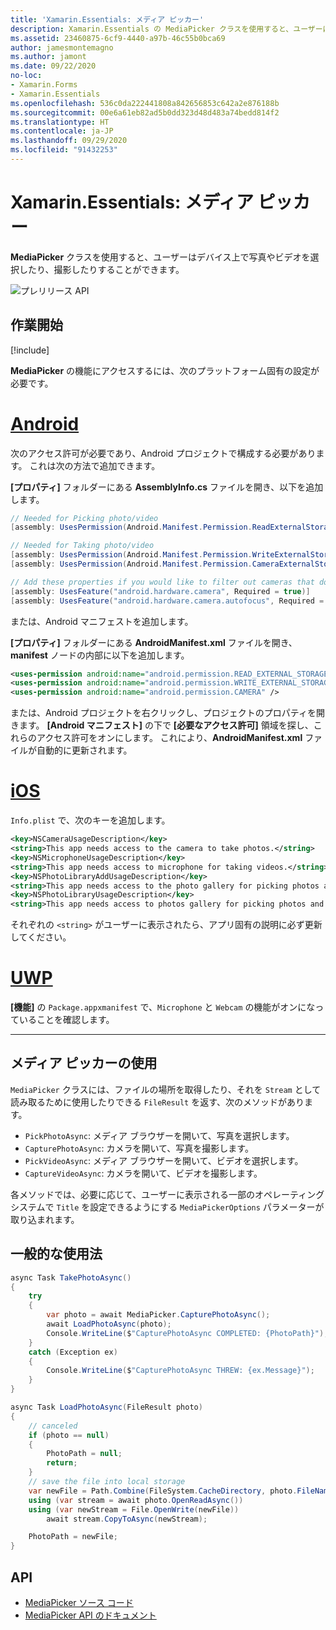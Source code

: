 ```yaml
---
title: 'Xamarin.Essentials: メディア ピッカー'
description: Xamarin.Essentials の MediaPicker クラスを使用すると、ユーザーはデバイス上で写真やビデオを選択したり、撮影したりすることができます。
ms.assetid: 23460875-6cf9-4440-a97b-46c55b0bca69
author: jamesmontemagno
ms.author: jamont
ms.date: 09/22/2020
no-loc:
- Xamarin.Forms
- Xamarin.Essentials
ms.openlocfilehash: 536c0da222441808a842656853c642a2e876188b
ms.sourcegitcommit: 00e6a61eb82ad5b0dd323d48d483a74bedd814f2
ms.translationtype: HT
ms.contentlocale: ja-JP
ms.lasthandoff: 09/29/2020
ms.locfileid: "91432253"
---
```

# <a name="no-locxamarinessentials-media-picker"></a>Xamarin.Essentials: メディア ピッカー

**MediaPicker** クラスを使用すると、ユーザーはデバイス上で写真やビデオを選択したり、撮影したりすることができます。

![プレリリース API](~/media/shared/preview.png)

## <a name="get-started"></a>作業開始

[!include[](~/essentials/includes/get-started.md)]

**MediaPicker** の機能にアクセスするには、次のプラットフォーム固有の設定が必要です。

# <a name="android"></a>[Android](#tab/android)

次のアクセス許可が必要であり、Android プロジェクトで構成する必要があります。 これは次の方法で追加できます。

**[プロパティ]** フォルダーにある **AssemblyInfo.cs** ファイルを開き、以下を追加します。

```csharp
// Needed for Picking photo/video
[assembly: UsesPermission(Android.Manifest.Permission.ReadExternalStorage)]

// Needed for Taking photo/video
[assembly: UsesPermission(Android.Manifest.Permission.WriteExternalStorage)]
[assembly: UsesPermission(Android.Manifest.Permission.CameraExternalStorage)]

// Add these properties if you would like to filter out cameras that do not have cameras or set to false to make them optional
[assembly: UsesFeature("android.hardware.camera", Required = true)]
[assembly: UsesFeature("android.hardware.camera.autofocus", Required = true)]
```

または、Android マニフェストを追加します。

**[プロパティ]** フォルダーにある **AndroidManifest.xml** ファイルを開き、**manifest** ノードの内部に以下を追加します。

```xml
<uses-permission android:name="android.permission.READ_EXTERNAL_STORAGE" />
<uses-permission android:name="android.permission.WRITE_EXTERNAL_STORAGE" />
<uses-permission android:name="android.permission.CAMERA" />
```

または、Android プロジェクトを右クリックし、プロジェクトのプロパティを開きます。 **[Android マニフェスト]** の下で **[必要なアクセス許可]** 領域を探し、これらのアクセス許可をオンにします。 これにより、**AndroidManifest.xml** ファイルが自動的に更新されます。

# <a name="ios"></a>[iOS](#tab/ios)

`Info.plist` で、次のキーを追加します。

```xml
<key>NSCameraUsageDescription</key>
<string>This app needs access to the camera to take photos.</string>
<key>NSMicrophoneUsageDescription</key>
<string>This app needs access to microphone for taking videos.</string>
<key>NSPhotoLibraryAddUsageDescription</key>
<string>This app needs access to the photo gallery for picking photos and videos.</string>
<key>NSPhotoLibraryUsageDescription</key>
<string>This app needs access to photos gallery for picking photos and videos.</string>
```

それぞれの `<string>` がユーザーに表示されたら、アプリ固有の説明に必ず更新してください。

# <a name="uwp"></a>[UWP](#tab/uwp)

**[機能]** の `Package.appxmanifest` で、`Microphone` と `Webcam` の機能がオンになっていることを確認します。

-----

## <a name="using-media-picker"></a>メディア ピッカーの使用

`MediaPicker` クラスには、ファイルの場所を取得したり、それを `Stream` として読み取るために使用したりできる `FileResult` を返す、次のメソッドがあります。

* `PickPhotoAsync`: メディア ブラウザーを開いて、写真を選択します。
* `CapturePhotoAsync`: カメラを開いて、写真を撮影します。
* `PickVideoAsync`: メディア ブラウザーを開いて、ビデオを選択します。
* `CaptureVideoAsync`: カメラを開いて、ビデオを撮影します。

各メソッドでは、必要に応じて、ユーザーに表示される一部のオペレーティング システムで `Title` を設定できるようにする `MediaPickerOptions` パラメーターが取り込まれます。

## <a name="general-usage"></a>一般的な使用法

```csharp
async Task TakePhotoAsync()
{
    try
    {
        var photo = await MediaPicker.CapturePhotoAsync();
        await LoadPhotoAsync(photo);
        Console.WriteLine($"CapturePhotoAsync COMPLETED: {PhotoPath}");
    }
    catch (Exception ex)
    {
        Console.WriteLine($"CapturePhotoAsync THREW: {ex.Message}");
    }
}

async Task LoadPhotoAsync(FileResult photo)
{
    // canceled
    if (photo == null)
    {
        PhotoPath = null;
        return;
    }
    // save the file into local storage
    var newFile = Path.Combine(FileSystem.CacheDirectory, photo.FileName);
    using (var stream = await photo.OpenReadAsync())
    using (var newStream = File.OpenWrite(newFile))
        await stream.CopyToAsync(newStream);

    PhotoPath = newFile;
}
```


## <a name="api"></a>API

- [MediaPicker ソース コード](https://github.com/xamarin/Essentials/tree/main/Xamarin.Essentials/MediaPicker)
- [MediaPicker API のドキュメント](xref:Xamarin.Essentials.MediaPicker)
